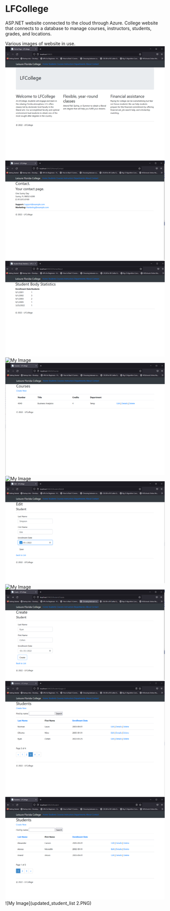 # LFCollege
ASP.NET website connected to the cloud through Azure.
 College website that connects to a database to manage courses, instructors, students, grades, and locations.

Various images of website in use.
![My Image](1.PNG)
![My Image](2.PNG)
![My Image](3.PNG)
![My Image](confirm_delete.PNG)
![My Image](courses.PNG)
![My Image](create_instructor.PNG)
![My Image](editstudent.PNG)
![My Image](instructor_information.PNG)
![My Image](newstudent.PNG)
![My Image](studentlistupdated.PNG)
![My Image](students.PNG)
![My Image](updated_student_list 2.PNG)
